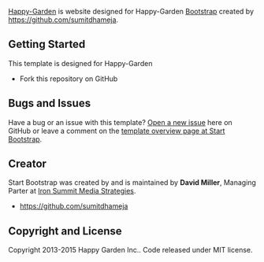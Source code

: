 
[Happy-Garden](https://github.com/sumitdhameja/happy-garden-final.git) is website designed for Happy-Garden [Bootstrap](http://getbootstrap.com/) created by https://github.com/sumitdhameja. 

## Getting Started

This template is designed for Happy-Garden
* Fork this repository on GitHub

## Bugs and Issues

Have a bug or an issue with this template? [Open a new issue](https://github.com/IronSummitMedia/startbootstrap-full-slider/issues) here on GitHub or leave a comment on the [template overview page at Start Bootstrap](http://startbootstrap.com/template-overviews/full-slider/).

## Creator

Start Bootstrap was created by and is maintained by **David Miller**, Managing Parter at [Iron Summit Media Strategies](http://www.ironsummitmedia.com/).

* https://github.com/sumitdhameja


## Copyright and License

Copyright 2013-2015 Happy Garden Inc.. Code released under MIT license.